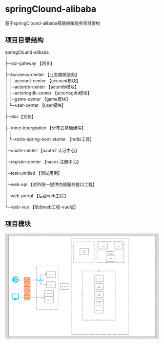 # springClound-alibaba
基于springClound-alibaba搭建的微服务项目架构
## 项目目录结构
 springClound-alibaba  <br/> 
 │  
 ├─api-gateway 【网关】 <br/>
 │  
 ├─business-center 【业务类微服务】 <br/> 
 │  │─account-center 【account模块】 <br/> 
 │  │─actordb-center 【actordb模块】 <br/> 
 │  │─actorlogdb-center 【actorlogdb模块】 <br/> 
 │  │─game-center 【game模块】 <br/> 
 │  └─user-center 【user模块】<br/> 
 │    
 ├─doc【文档】 <br/> 
 │ <br/> 
 ├─inner-intergration 【分布式基础组件】 <br/> 
 │  │  
 │  └─redis-spring-boot-starter 【redis工具】<br/> 
 │     
 │─oauth-center 【oauth2 认证中心】 <br/>
 │ <br/>
 │─register-center 【nacos 注册中心】 <br/>
 │ <br/>
 │─test-untitled 【测试用例】 <br/>
 │<br/>
 │─web-api 【对外统一提供内部服务接口工程】 <br/>
 │<br/>
 │─web-portal 【后台web工程】 <br/>
 │     
 └─web-vue 【后台web工程-vue版】 <br/> 
        
## 项目模块
![Image text](doc/img/framework.png)